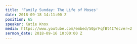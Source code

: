 ```yaml
---
title: 'Family Sunday: The Life of Moses'
date: 2018-09-18 14:11:00 Z
position: 65
speaker: Katie Knox
media: https://www.youtube.com/embed/50prFqfBt4I?ecver=2
sermon_date: 2018-09-16 10:00:00 Z
---
```


